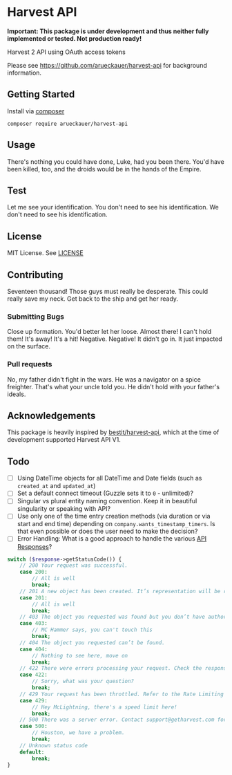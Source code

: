 # Harvest API

**Important: This package is under development and thus neither fully implemented or tested. Not production ready!**

Harvest 2 API using OAuth access tokens

Please see <https://github.com/arueckauer/harvest-api> for background information.

## Getting Started

Install via [composer](https://getcomposer.org/)

```composer require arueckauer/harvest-api```

## Usage

There's nothing you could have done, Luke, had you been there. You'd have been killed, too, and the droids would be in the hands of the Empire.

## Test

Let me see your identification. You don't need to see his identification. We don't need to see his identification.

## License

MIT License. See [LICENSE](LICENSE)

## Contributing

Seventeen thousand! Those guys must really be desperate. This could really save my neck. Get back to the ship and get her ready.

### Submitting Bugs

Close up formation. You'd better let her loose. Almost there! I can't hold them! It's away! It's a hit! Negative. Negative! It didn't go in. It just impacted on the surface.

### Pull requests

No, my father didn't fight in the wars. He was a navigator on a spice freighter. That's what your uncle told you. He didn't hold with your father's ideals.

## Acknowledgements

This package is heavily inspired by [bestit/harvest-api](https://github.com/bestit/harvest-api), which at the time of development supported Harvest API V1.

## Todo

* [ ] Using DateTime objects for all DateTime and Date fields (such as `created_at` and `updated_at`)
* [ ] Set a default connect timeout (Guzzle sets it to `0` - unlimited)?
* [ ] Singular vs plural entity naming convention. Keep it in beautiful singularity or speaking with API?
* [ ] Use only one of the time entry creation methods (via duration or via start and end time) depending on `company.wants_timestamp_timers`. Is that even possible or does the user need to make the decision?
* [ ] Error Handling: What is a good approach to handle the various [API Responses](https://help.getharvest.com/api-v2/introduction/overview/general/#api-responses)?

```php
switch ($response->getStatusCode()) {
    // 200 Your request was successful.
    case 200:
        // All is well
        break;
    // 201 A new object has been created. It’s representation will be returned in the response body.
    case 201:
        // All is well
        break;
    // 403 The object you requested was found but you don’t have authorization to perform your request.
    case 403:
        // MC Hammer says, you can't touch this
        break;
    // 404 The object you requested can’t be found.
    case 404:
        // Nothing to see here, move on
        break;
    // 422 There were errors processing your request. Check the response body for additional information.
    case 422:
        // Sorry, what was your question?
        break;
    // 429 Your request has been throttled. Refer to the Rate Limiting section for details.
    case 429:
        // Hey McLightning, there's a speed limit here!
        break;
    // 500 There was a server error. Contact support@getharvest.com for help.
    case 500:
        // Houston, we have a problem.
        break;
    // Unknown status code
    default:
        break;
}
```




